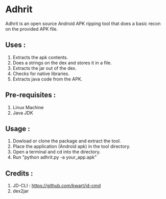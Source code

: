 # Adhrit
Adhrit is an open source Android APK ripping tool that does a basic recon on the provided APK file. 

## Uses :

1. Extracts the apk contents.
2. Does a strings on the dex and stores it in a file.
3. Extracts the jar out of the dex.
4. Checks for native libraries.
5. Extracts java code from the APK.

## Pre-requisites :

1. Linux Machine
2. Java JDK

## Usage :

1. Dowload or clone the package and extract the tool.
2. Place the application (Android apk) in the tool directory. 
3. Open a terminal and cd into the directory.
4. Run "python adhrit.py -a your_app.apk" 

## Credits :

1. JD-CLI   :  https://github.com/kwart/jd-cmd
2. dex2jar 
